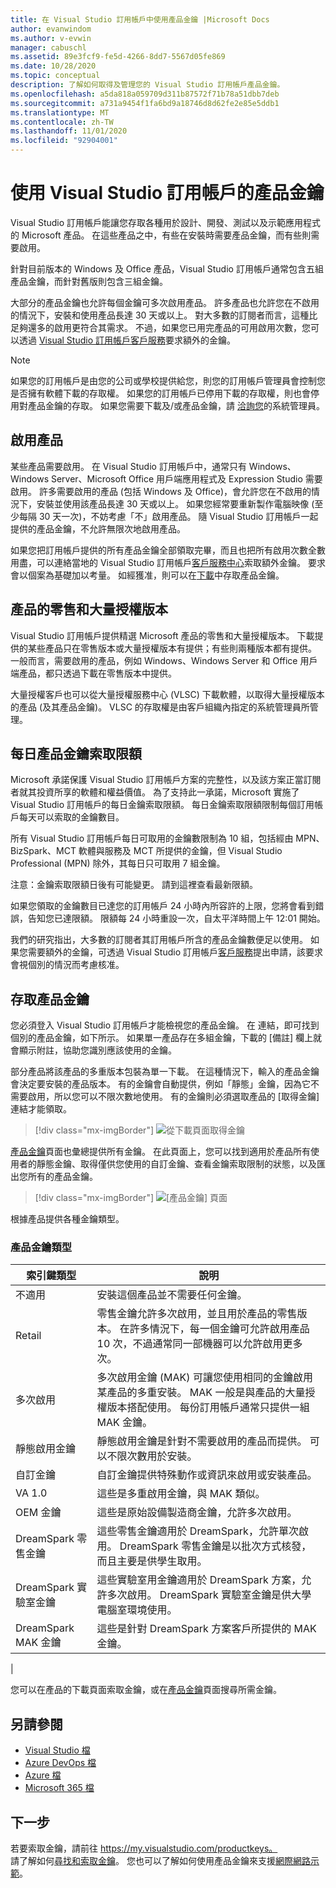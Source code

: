 ```yaml
---
title: 在 Visual Studio 訂用帳戶中使用產品金鑰 |Microsoft Docs
author: evanwindom
ms.author: v-evwin
manager: cabuschl
ms.assetid: 89e3fcf9-fe5d-4266-8dd7-5567d05fe869
ms.date: 10/28/2020
ms.topic: conceptual
description: 了解如何取得及管理您的 Visual Studio 訂用帳戶產品金鑰。
ms.openlocfilehash: a5da818a059709d311b87572f71b78a51dbb7deb
ms.sourcegitcommit: a731a9454f1fa6bd9a18746d8d62fe2e85e5ddb1
ms.translationtype: MT
ms.contentlocale: zh-TW
ms.lasthandoff: 11/01/2020
ms.locfileid: "92904001"
---
```

# <a name="using-product-keys-in-visual-studio-subscriptions"></a>使用 Visual Studio 訂用帳戶的產品金鑰

Visual Studio 訂用帳戶能讓您存取各種用於設計、開發、測試以及示範應用程式的 Microsoft 產品。 在這些產品之中，有些在安裝時需要產品金鑰，而有些則需要啟用。

針對目前版本的 Windows 及 Office 產品，Visual Studio 訂用帳戶通常包含五組產品金鑰，而針對舊版則包含三組金鑰。

大部分的產品金鑰也允許每個金鑰可多次啟用產品。  許多產品也允許您在不啟用的情況下，安裝和使用產品長達 30 天或以上。  對大多數的訂閱者而言，這種比足夠還多的啟用更符合其需求。  不過，如果您已用完產品的可用啟用次數，您可以透過 [Visual Studio 訂用帳戶客戶服務](https://visualstudio.microsoft.com/subscriptions/support/)要求額外的金鑰。

> [!NOTE]
> 如果您的訂用帳戶是由您的公司或學校提供給您，則您的訂用帳戶管理員會控制您是否擁有軟體下載的存取權。  如果您的訂用帳戶已停用下載的存取權，則也會停用對產品金鑰的存取。  如果您需要下載及/或產品金鑰，請 [洽詢您](contact-my-admin.md)的系統管理員。

## <a name="activating-a-product"></a>啟用產品
某些產品需要啟用。  在 Visual Studio 訂用帳戶中，通常只有 Windows、Windows Server、Microsoft Office 用戶端應用程式及 Expression Studio 需要啟用。 許多需要啟用的產品 (包括 Windows 及 Office)，會允許您在不啟用的情況下，安裝並使用該產品長達 30 天或以上。 如果您經常要重新製作電腦映像 (至少每隔 30 天一次)，不妨考慮「不」啟用產品。 隨 Visual Studio 訂用帳戶一起提供的產品金鑰，不允許無限次地啟用產品。

如果您把訂用帳戶提供的所有產品金鑰全部領取完畢，而且也把所有啟用次數全數用盡，可以連絡當地的 Visual Studio 訂用帳戶[客戶服務中心](https://visualstudio.microsoft.com/subscriptions/support/)索取額外金鑰。 要求會以個案為基礎加以考量。 如經獲准，則可以在[下載](https://my.visualstudio.com/downloads)中存取產品金鑰。

## <a name="retail-and-volume-licensing-versions-of-products"></a>產品的零售和大量授權版本
Visual Studio 訂用帳戶提供精選 Microsoft 產品的零售和大量授權版本。 下載提供的某些產品只在零售版本或大量授權版本有提供；有些則兩種版本都有提供。 一般而言，需要啟用的產品，例如 Windows、Windows Server 和 Office 用戶端產品，都只透過下載在零售版本中提供。

大量授權客戶也可以從大量授權服務中心 (VLSC) 下載軟體，以取得大量授權版本的產品 (及其產品金鑰)。  VLSC 的存取權是由客戶組織內指定的系統管理員所管理。

## <a name="daily-product-key-claim-limits"></a>每日產品金鑰索取限額
Microsoft 承諾保護 Visual Studio 訂用帳戶方案的完整性，以及該方案正當訂閱者就其投資所享的軟體和權益價值。 為了支持此一承諾，Microsoft 實施了 Visual Studio 訂用帳戶的每日金鑰索取限額。 每日金鑰索取限額限制每個訂用帳戶每天可以索取的金鑰數目。

所有 Visual Studio 訂用帳戶每日可取用的金鑰數限制為 10 組，包括經由 MPN、BizSpark、MCT 軟體與服務及 MCT 所提供的金鑰，但 Visual Studio Professional (MPN) 除外，其每日只可取用 7 組金鑰。

注意：金鑰索取限額日後有可能變更。 請到這裡查看最新限額。

如果您領取的金鑰數目已達您的訂用帳戶 24 小時內所容許的上限，您將會看到錯誤，告知您已達限額。 限額每 24 小時重設一次，自太平洋時間上午 12:01 開始。

我們的研究指出，大多數的訂閱者其訂用帳戶所含的產品金鑰數便足以使用。 如果您需要額外的金鑰，可透過 Visual Studio 訂用帳戶[客戶服務](https://visualstudio.microsoft.com/subscriptions/support/)提出申請，該要求會視個別的情況而考慮核准。

## <a name="accessing-product-keys"></a>存取產品金鑰
您必須登入 Visual Studio 訂用帳戶才能檢視您的產品金鑰。 在  連結，即可找到個別的產品金鑰，如下所示。  如果單一產品存在多組金鑰，下載的 [備註] 欄上就會顯示附註，協助您識別應該使用的金鑰。

部分產品將該產品的多重版本包裝為單一下載。 在這種情況下，輸入的產品金鑰會決定要安裝的產品版本。
有的金鑰會自動提供，例如「靜態」金鑰，因為它不需要啟用，所以您可以不限次數地使用。 有的金鑰則必須選取產品的 [取得金鑰]  連結才能領取。
> [!div class="mx-imgBorder"]
> ![從下載頁面取得金鑰](_img/product-keys/download-get-key.png "按一下 [取得金鑰]，索取您要下載之產品的金鑰。")

[產品金鑰](https://my.visualstudio.com/productkeys?wt.mc_id=o~msft~docs)頁面也彙總提供所有金鑰。 在此頁面上，您可以找到適用於產品所有使用者的靜態金鑰、取得僅供您使用的自訂金鑰、查看金鑰索取限制的狀態，以及匯出您所有的產品金鑰。 

> [!div class="mx-imgBorder"]
> ![[產品金鑰] 頁面](_img/product-keys/product-keys-page.png "[產品金鑰] 頁面提供您特定訂用帳戶的完整產品金鑰資訊。")

根據產品提供各種金鑰類型。

### <a name="product-key-types"></a>產品金鑰類型

|    索引鍵類型           |    說明                                                                                                                                                                                                           |
|-------------------------------|------------------------------------------------------------------------------------------------------------------------------------------------------------------------------------------------------------------------------------------------------------|
|    不適用                    |    安裝這個產品並不需要任何金鑰。                                                       |
|    Retail                     |    零售金鑰允許多次啟用，並且用於產品的零售版本。 在許多情況下，每一個金鑰可允許啟用產品 10 次，不過通常同一部機器可以允許啟用更多次。                                                       |
|    多次啟用        |    多次啟用金鑰 (MAK) 可讓您使用相同的金鑰啟用某產品的多重安裝。 MAK 一般是與產品的大量授權版本搭配使用。 每份訂用帳戶通常只提供一組 MAK 金鑰。    |
|    靜態啟用金鑰    |    靜態啟用金鑰是針對不需要啟用的產品而提供。 可以不限次數用於安裝。                                                                                                                  |
|    自訂金鑰                 |    自訂金鑰提供特殊動作或資訊來啟用或安裝產品。                                                                                                                                                                |
|    VA 1.0                     |    這些是多重啟用金鑰，與 MAK 類似。                                                                                                                                                                                                 |
|    OEM 金鑰                    |    這些是原始設備製造商金鑰，允許多次啟用。                                                                                                                                                                       |
|    DreamSpark 零售金鑰    |    這些零售金鑰適用於 DreamSpark，允許單次啟用。 DreamSpark 零售金鑰是以批次方式核發，而且主要是供學生取用。                                                                                     |
|    DreamSpark 實驗室金鑰         |    這些實驗室用金鑰適用於 DreamSpark 方案，允許多次啟用。 DreamSpark 實驗室金鑰是供大學電腦室環境使用。                                                                                       |
|    DreamSpark MAK 金鑰         |    這些是針對 DreamSpark 方案客戶所提供的 MAK 金鑰。                                                                                                                                                                                                  |
|

您可以在產品的下載頁面索取金鑰，或在[產品金鑰](https://my.visualstudio.com/productkeys)頁面搜尋所需金鑰。

## <a name="see-also"></a>另請參閱
- [Visual Studio 檔](/visualstudio/)
- [Azure DevOps 檔](/azure/devops/)
- [Azure 檔](/azure/)
- [Microsoft 365 檔](/microsoft-365/)

## <a name="next-steps"></a>下一步
若要索取金鑰，請前往 https://my.visualstudio.com/productkeys。  
請了解如何[尋找和索取金鑰](find-keys.md)。
您也可以了解如何使用產品金鑰來支援[網際網路示範](internet-demos.md)。